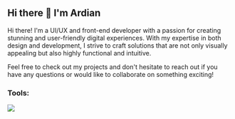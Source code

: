 ## Hi there 👋 I'm Ardian

Hi there! I'm a UI/UX and front-end developer with a passion for creating stunning and user-friendly digital experiences. With my expertise in both design and development, I strive to craft solutions that are not only visually appealing but also highly functional and intuitive.

Feel free to check out my projects and don't hesitate to reach out if you have any questions or would like to collaborate on something exciting!

### Tools:
 <img src="https://img.shields.io/badge/Text%20Editor-Visual%20Studio%20Code-blue?&logo=visual%20studio%20code&logoColor=blue" />

<!--
**ardiaanf/ardiaanf** is a ✨ _special_ ✨ repository because its `README.md` (this file) appears on your GitHub profile.

Here are some ideas to get you started:

- 🔭 I’m currently working on ...
- 🌱 I’m currently learning ...
- 👯 I’m looking to collaborate on ...
- 🤔 I’m looking for help with ...
- 💬 Ask me about ...
- 📫 How to reach me: ...
- 😄 Pronouns: ...
- ⚡ Fun fact: ...
-->
